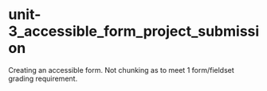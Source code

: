 # unit-3_accessible_form_project_submission
 Creating an accessible form. Not chunking as to meet 1 form/fieldset grading requirement.
